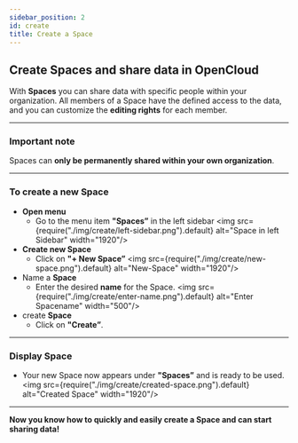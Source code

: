 ```yaml
---
sidebar_position: 2
id: create
title: Create a Space
---
```


## Create Spaces and share data in OpenCloud

With **Spaces** you can share data with specific people within your organization. All members of a Space have the defined access to the data, and you can customize the **editing rights** for each member.

---

### Important note

Spaces can **only be permanently shared within your own organization**.

---

### To create a new Space

- **Open menu**
  - Go to the menu item **"Spaces”** in the left sidebar
    <img src={require("./img/create/left-sidebar.png").default} alt="Space in left Sidebar" width="1920"/>
- **Create new Space**
  - Click on **"+ New Space”**
    <img src={require("./img/create/new-space.png").default} alt="New-Space" width="1920"/>
- Name a **Space**
  - Enter the desired **name** for the Space.
    <img src={require("./img/create/enter-name.png").default} alt="Enter Spacename" width="500"/>
- create **Space**
  - Click on **"Create”**.

---

### Display Space

- Your new Space now appears under **"Spaces”** and is ready to be used.
  <img src={require("./img/create/created-space.png").default} alt="Created Space" width="1920"/>

---

**Now you know how to quickly and easily create a Space and can start sharing data!**
